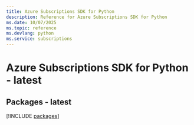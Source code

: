 ```yaml
---
title: Azure Subscriptions SDK for Python
description: Reference for Azure Subscriptions SDK for Python
ms.date: 10/07/2025
ms.topic: reference
ms.devlang: python
ms.service: subscriptions
---
```

# Azure Subscriptions SDK for Python - latest
## Packages - latest
[!INCLUDE [packages](subscriptions-index.md)]